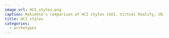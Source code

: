 ```yaml
---
image_url: HCI_styles.png
caption: Rekimoto's comparison of HCI styles (GUI, Virtual Reality, Ubiquitous Computer, Augmented Interaction).
title: HCI_styles
categories:
  - archetypes
---
```

